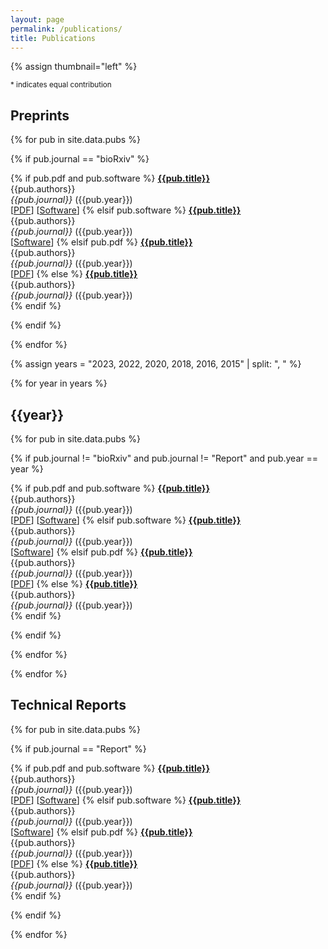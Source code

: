 ```yaml
---
layout: page
permalink: /publications/
title: Publications
---
```


{% assign thumbnail="left" %}


<sup>* indicates equal contribution</sup>

## Preprints
{% for pub in site.data.pubs %}

{% if pub.journal == "bioRxiv" %}

{% if pub.pdf and pub.software %}
  [**{{pub.title}}**]({{pub.url}})<br/>
  {{pub.authors}} <br/>
  <i>{{pub.journal}}</i> ({{pub.year}})<br/>
  [[PDF]({{pub.pdf}})] [[Software]({{pub.software}})]
{% elsif pub.software %}
  [**{{pub.title}}**]({{pub.url}})<br/>
  {{pub.authors}} <br/>
  <i>{{pub.journal}}</i> ({{pub.year}})<br/>
  [[Software]({{pub.software}})]
{% elsif pub.pdf %}
  [**{{pub.title}}**]({{pub.url}})<br/>
  {{pub.authors}} <br/>
  <i>{{pub.journal}}</i> ({{pub.year}})<br/>
  [[PDF]({{pub.pdf}})] 
{% else %}
  [**{{pub.title}}**]({{pub.url}})<br/>
  {{pub.authors}} <br/>
  <i>{{pub.journal}}</i> ({{pub.year}})<br/>
{% endif %}

{% endif %}

{% endfor %}


<!-- Define the years here -->
{% assign years = "2023, 2022, 2020, 2018, 2016, 2015" | split: ", " %}

{% for year in years %}
## {{year}}

{%  for pub in site.data.pubs %}

{% if pub.journal != "bioRxiv" and pub.journal != "Report" and pub.year == year %}

{% if pub.pdf and pub.software %}
  [**{{pub.title}}**]({{pub.url}})<br/>
  {{pub.authors}} <br/>
  <i>{{pub.journal}}</i> ({{pub.year}})<br/>
  [[PDF]({{pub.pdf}})] [[Software]({{pub.software}})]
{% elsif pub.software %}
  [**{{pub.title}}**]({{pub.url}})<br/>
  {{pub.authors}} <br/>
  <i>{{pub.journal}}</i> ({{pub.year}})<br/>
  [[Software]({{pub.software}})]
{% elsif pub.pdf %}
  [**{{pub.title}}**]({{pub.url}})<br/>
  {{pub.authors}} <br/>
  <i>{{pub.journal}}</i> ({{pub.year}})<br/>
  [[PDF]({{pub.pdf}})] 
{% else %}
  [**{{pub.title}}**]({{pub.url}})<br/>
  {{pub.authors}} <br/>
  <i>{{pub.journal}}</i> ({{pub.year}})<br/>
{% endif %}

{% endif %}

{% endfor %}

{% endfor %}


## Technical Reports 

{% for pub in site.data.pubs %}

{% if pub.journal == "Report" %}

{% if pub.pdf and pub.software %}
  [**{{pub.title}}**]({{pub.url}})<br/>
  {{pub.authors}} <br/>
  <i>{{pub.journal}}</i> ({{pub.year}})<br/>
  [[PDF]({{pub.pdf}})] [[Software]({{pub.software}})]
{% elsif pub.software %}
  [**{{pub.title}}**]({{pub.url}})<br/>
  {{pub.authors}} <br/>
  <i>{{pub.journal}}</i> ({{pub.year}})<br/>
  [[Software]({{pub.software}})]
{% elsif pub.pdf %}
  [**{{pub.title}}**]({{pub.url}})<br/>
  {{pub.authors}} <br/>
  <i>{{pub.journal}}</i> ({{pub.year}})<br/>
  [[PDF]({{pub.pdf}})] 
{% else %}
  [**{{pub.title}}**]({{pub.url}})<br/>
  {{pub.authors}} <br/>
  <i>{{pub.journal}}</i> ({{pub.year}})<br/>
{% endif %}

{% endif %}

{% endfor %}


